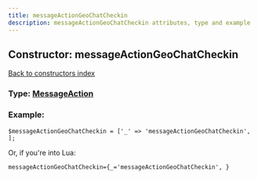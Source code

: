 ```yaml
---
title: messageActionGeoChatCheckin
description: messageActionGeoChatCheckin attributes, type and example
---
```

## Constructor: messageActionGeoChatCheckin  
[Back to constructors index](index.md)






### Type: [MessageAction](../types/MessageAction.md)


### Example:

```
$messageActionGeoChatCheckin = ['_' => 'messageActionGeoChatCheckin', ];
```  

Or, if you're into Lua:  


```
messageActionGeoChatCheckin={_='messageActionGeoChatCheckin', }

```


